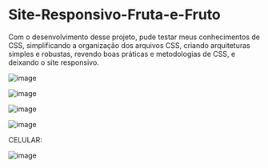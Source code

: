 # Site-Responsivo-Fruta-e-Fruto
 
Com o desenvolvimento desse projeto, pude testar meus conhecimentos de CSS, simplificando a organização dos arquivos CSS, criando arquiteturas simples e robustas, revendo boas práticas e metodologias de CSS, e deixando o site responsivo.

![image](https://user-images.githubusercontent.com/85269068/155542315-6c5cae4e-932b-496c-81d1-f981bfadff70.png)


![image](https://user-images.githubusercontent.com/85269068/155542414-1a1b0cb6-0a90-48da-88d1-291a68d3a606.png)


![image](https://user-images.githubusercontent.com/85269068/155542501-d91f3014-87d5-4733-b509-18b8477c143d.png)


![image](https://user-images.githubusercontent.com/85269068/155542585-5b217a63-7ee0-4415-96fe-8156170eb72f.png)


CELULAR:

![image](https://user-images.githubusercontent.com/85269068/155542979-e1a4067c-52d5-4de8-ba60-107ec1efec4a.png)


